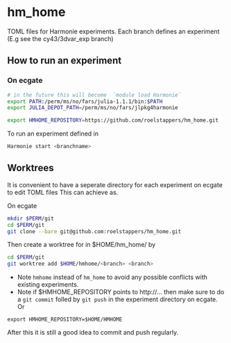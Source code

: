 # hm_home

TOML files for Harmonie experiments. 
Each branch defines an experiment (E.g see the cy43/3dvar_exp branch) 

## How to run an experiment 
### On ecgate

```bash
# in the future this will become  `module load Harmonie`
export PATH:/perm/ms/no/fars/julia-1.1.1/bin:$PATH   
export JULIA_DEPOT_PATH=/perm/ms/no/fars/jlpkg4harmonie
```

```bash
export HMHOME_REPOSITORY=https://github.com/roelstappers/hm_home.git
```

To run an experiment defined in <branchname> 

```bash
Harmonie start <branchname>
```

## Worktrees
It is convenient to have a seperate directory for each experiment on ecgate to edit TOML files
This can achieve as.  

On ecgate  

```bash 
mkdir $PERM/git
cd $PERM/git
git clone --bare git@github.com:roelstappers/hm_home.git 
```

Then create a worktree for <branch> in  $HOME/hm_home/<branch> by

```bash
cd $PERM/git
git worktree add $HOME/hmhome/<branch> <branch>
```
* Note `hmhome` instead of `hm_home` to avoid any possible conflicts with existing experiments.
* Note if $HMHOME_REPOSITORY points to http://... then make sure to do a `git commit` folled by `git push` in the experiment directory on ecgate. Or 

```export HMHOME_REPOSITORY=$HOME/HMHOME```

After this it is still a good idea to commit and push regularly. 
 






